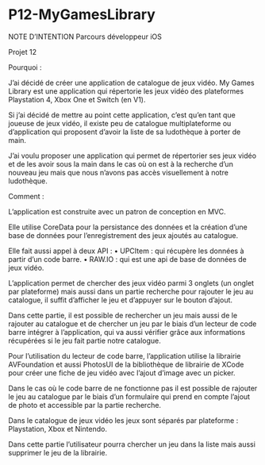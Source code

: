 # P12-MyGamesLibrary

NOTE D’INTENTION
Parcours développeur iOS

Projet 12 

Pourquoi : 

J’ai décidé de créer une application de catalogue de jeux vidéo. 
My Games Library est une application qui répertorie les jeux vidéo des plateformes Playstation 4, Xbox One et Switch (en V1).

Si j’ai décidé de mettre au point cette application, c’est qu’en tant que joueuse de jeux vidéo, il existe peu de catalogue multiplateforme ou d’application qui proposent d’avoir la liste de sa ludothèque à porter de main. 

J’ai voulu proposer une application qui permet de répertorier ses jeux vidéo et de les avoir sous la main dans le cas où on est à la recherche d’un nouveau jeu mais que nous n’avons pas accès visuellement à notre ludothèque. 

Comment : 

L’application est construite avec un patron de conception en MVC.

Elle utilise CoreData pour la persistance des données et la création d’une base de données pour l’enregistrement des jeux ajoutés au catalogue.

Elle fait aussi appel à deux API :
•	UPCItem : qui récupère les données à partir d’un code barre.
•	RAW.IO : qui est une api de base de données de jeux vidéo.

L’application permet de chercher des jeux vidéo parmi 3 onglets (un onglet par plateforme) mais aussi dans un partie recherche pour rajouter le jeu au catalogue, il suffit d’afficher le jeu et d’appuyer sur le bouton d’ajout.

Dans cette partie, il est possible de rechercher un jeu mais aussi de le rajouter au catalogue et de chercher un jeu par le biais d’un lecteur de code barre intégrer à l’application, qui va aussi vérifier grâce aux informations récupérées si le jeu fait partie notre catalogue. 

Pour l’utilisation du lecteur de code barre, l’application utilise la librairie AVFoundation et aussi PhotosUI de la bibliothèque de librairie de XCode pour créer une fiche de jeu vidéo avec l’ajout d’image avec un picker. 

Dans le cas où le code barre de ne fonctionne pas il est possible de rajouter le jeu au catalogue par le biais d’un formulaire qui prend en compte l’ajout de photo et accessible par la partie recherche.

Dans le catalogue de jeux vidéo les jeux sont séparés par plateforme : Playstation, Xbox et Nintendo.

Dans cette partie l’utilisateur pourra chercher un jeu dans la liste mais aussi supprimer le jeu de la librairie.


